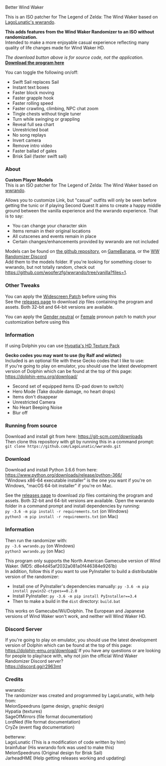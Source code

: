 Better Wind Waker  

This is an ISO patcher for The Legend of Zelda: The Wind Waker based on [LagoLunatic's wwrando](https://github.com/LagoLunatic/wwrando).

**This adds features from the Wind Waker Randomizer to an ISO without randomization.**  
Intended to make a more enjoyable casual experience reflecting many quality of life changes made for Wind Waker HD.  

*The download button above is for source code, not the application.*  
**[Download the program here](https://github.com/WideBoner/betterww/releases)**  

You can toggle the following on/off:
* Swift Sail replaces Sail  
* Instant text boxes  
* Faster block moving  
* Faster grapple hook  
* Faster rolling speed  
* Faster crawling, climbing, NPC chat zoom  
* Tingle chests without tingle tuner 
* Turn while swinging or grappling
* Reveal full sea chart 
* Unrestricted boat  
* No song replays  
* Invert camera  
* Remove intro video  
* Faster ballad of gales  
* Brisk Sail (faster swift sail)

### About

**Custom Player Models**  
This is an ISO patcher for The Legend of Zelda: The Wind Waker based on [wwrando](https://github.com/LagoLunatic/wwrando).

Allows you to customize Link, but "casual" outfits will only be seen before getting the tunic or if playing Second Quest 
It aims to create a happy middle ground between the vanilla experience and the wwrando experience. That is to say:
* You can change your character skin
* Items remain in their original locations
* All cutscenes and events remain in place
* Certain changes/enhancements provided by wwrando are not included

Models can be found on [the github repository](https://github.com/Sage-of-Mirrors/Custom-Wind-Waker-Player-Models), on [GameBanana](https://gamebanana.com/games/6173), or the [ WW Randomizer Discord](https://discord.gg/r2963mt)  
Add them to the models folder.
If you're looking for something closer to wwrando, but not totally random, check out https://github.com/wooferzfg/wwrando/tree/vanilla?files=1.

### Other Tweaks

You can apply the [Widescreen Patch](https://www.dropbox.com/s/5huyf6r3drynq1c/The%20Legend%20of%20Zelda%20The%20Wind%20Waker%20Widescreen.zip?dl=1) before using this  
See the [releases page](https://github.com/brainfubar/wwrando/releases) to download zip files containing the program and assets. Both 32-bit and 64-bit versions are available.

You can apply the [Gender neutral](http://www.romhacking.net/hacks/2906/) or [Female](https://gamebanana.com/gamefiles/11342) pronoun patch to match your customization before using this  
### Information

If using Dolphin you can use [Hypatia's HD Texture Pack](https://onthegreatsea.tumblr.com/DOWNLOADS)

**Gecko codes you may want to use (by Ralf and wiiztec)**  
Included is an optional file with these Gecko codes that I like to use:  
If you're going to play on emulator, you should use the latest development version of Dolphin which can be found at the top of this page: https://dolphin-emu.org/download/

* Second set of equipped items (D-pad down to switch)   
* Hero Mode (Take double damage, no heart drops)  
* Items don't disappear  
* Unrestricted Camera  
* No Heart Beeping Noise  
* Blur off  

### Running from source

Download and install git from here: https://git-scm.com/downloads  
Then clone this repository with git by running this in a command prompt:  
`git clone https://github.com/LagoLunatic/wwrando.git`  

### Download
Download and install Python 3.6.6 from here: https://www.python.org/downloads/release/python-366/  
"Windows x86-64 executable installer" is the one you want if you're on Windows, "macOS 64-bit installer" if you're on Mac.  

See the [releases page](https://github.com/brainfubar/wwrando/releases) to download zip files containing the program and assets. Both 32-bit and 64-bit versions are available.
Open the wwrando folder in a command prompt and install dependencies by running:  
`py -3.6 -m pip install -r requirements.txt` (on Windows)  
`python3 -m pip install -r requirements.txt` (on Mac)  

### Information
Then run the randomizer with:  
`py -3.6 wwrando.py` (on Windows)  
`python3 wwrando.py` (on Mac)  

This program only supports the North American Gamecube version of Wind Waker. (MD5: d8e4d45af2032a081a0f446384e9261b)  
In addition, follow this if you want to use PyInstaller to build a distributable version of the randomizer:  
* Install one of PyInstaller's dependencies manually: `py -3.6 -m pip install pywin32-ctypes==0.2.0`  
* Install PyInstaller: `py -3.6 -m pip install PyInstaller==3.4`  
* Then to make a build in the `dist` directory: `build.bat`  

This works on Gamecube/Wii/Dolphin.
The European and Japanese versions of Wind Waker won't work, and neither will Wind Waker HD.
### Discord Server

If you're going to play on emulator, you should use the latest development version of Dolphin which can be found at the top of this page: https://dolphin-emu.org/download/
If you have any questions or are looking for people to play/race with, why not join the official Wind Waker Randomizer Discord server?  
https://discord.gg/r2963mt

### Credits

wwrando:  
The randomizer was created and programmed by LagoLunatic, with help from:  
MelonSpeedruns (game design, graphic design)  
Hypatia (textures)  
SageOfMirrors (file format documentation)  
LordNed (file format documentation)  
CryZe (event flag documentation)  

betterww:  
LagoLunatic (This is a modification of code written by him)  
brainfubar (His wwrando fork was used to make this)  
MelonSpeedruns (Original design for Brisk Sail)  
JarheadHME (Help getting releases working and updating)
